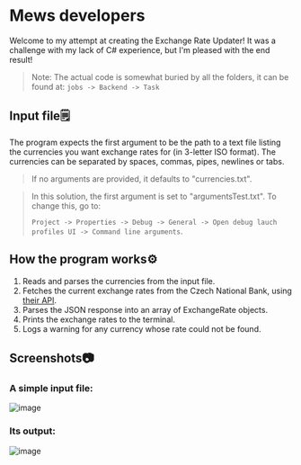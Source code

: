 # Mews developers
Welcome to my attempt at creating the Exchange Rate Updater! It was a challenge with my lack of C# experience, but I'm pleased with the end result!
> Note: The actual code is somewhat buried by all the folders, it can be found at: `jobs -> Backend -> Task`

## Input file🗒️
The program expects the first argument to be the path to a text file listing the currencies you want exchange rates for (in 3-letter ISO format). The currencies can be separated by spaces, commas, pipes, newlines or tabs.

> If no arguments are provided, it defaults to "currencies.txt". 

> In this solution, the first argument is set to "argumentsTest.txt". To change this, go to:
> 
> `Project -> Properties -> Debug -> General -> Open debug lauch profiles UI -> Command line arguments`.

## How the program works⚙️
1. Reads and parses the currencies from the input file.
2. Fetches the current exchange rates from the Czech National Bank, using [their API](https://api.cnb.cz/cnbapi/exrates/daily?date=2025-04-10).
3. Parses the JSON response into an array of ExchangeRate objects.
4. Prints the exchange rates to the terminal.
5. Logs a warning for any currency whose rate could not be found.

## Screenshots📷
### A simple input file:
![image](https://github.com/user-attachments/assets/5236e1bd-5a35-442b-abdd-9939c84894d0)
### Its output:
![image](https://github.com/user-attachments/assets/5ba9ed58-db67-4d16-bf9e-de4789a261c5)
